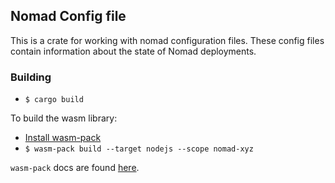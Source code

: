 ## Nomad Config file

This is a crate for working with nomad configuration files. These config files
contain information about the state of Nomad deployments.

### Building

- `$ cargo build`

To build the wasm library:

- [Install wasm-pack](https://rustwasm.github.io/wasm-pack/installer/)
- `$ wasm-pack build --target nodejs --scope nomad-xyz`

`wasm-pack` docs are found [here](https://rustwasm.github.io/wasm-pack/book/).
